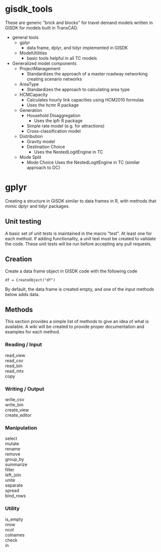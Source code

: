 # gisdk_tools

These are generic "brick and blocks" for travel demand models written in GISDK for models built in TransCAD.

  * general tools
    * gplyr
      * data frame, dplyr, and tidyr implemented in GISDK
    * ModelUtilities
      * basic tools helpful in all TC models
  * Generalized model components
    * ProjectManagement
      * Standardizes the approach of a master roadway networking creating scenario networks
    * AreaType
      * Standardizes the approach to calculating area type
    * HCMCapacity
      * Calculates hourly link capacities using HCM2010 formulas
      * Uses the hcmr R package
    * Generation
      * Household Disaggregation
        * Uses the ipfr R package
      * Simple rate model (e.g. for attractions)
      * Cross-classification model
    * Distribution
      * Gravity model
      * Destination Choice
        * Uses the NestedLogitEngine in TC
    * Mode Split
      * Mode Choice
        Uses the NestedLogitEngine in TC (similar approach to DC)
    

# gplyr
Creating a structure in GISDK similar to data frames in R, with methods
that mimic dplyr and tidyr packages.

## Unit testing
A basic set of unit tests is maintained in the macro "test". At least one for each method.  If adding functionality, a unit test must be created to validate the code.  These unit tests will be run before accepting any pull requests.

## Creation
Create a data frame object in GISDK code with the following code

`df = CreateObject("df")`

By default, the data frame is created empty, and one of the input methods below adds data.

## Methods
This section provides a simple list of methods to give an idea of what is available.  A wiki will be created to provide proper documentation and examples for each method.

### Reading / Input
read_view  
read_csv  
read_bin  
read_mtx  
copy

### Writing / Output
write_csv  
write_bin  
create_view  
create_editor

### Manipulation
select  
mutate  
rename  
remove  
group_by  
summarize  
filter  
left_join  
unite  
separate  
spread  
bind_rows

### Utility
is_empty  
nrow  
ncol  
colnames  
check  
in
